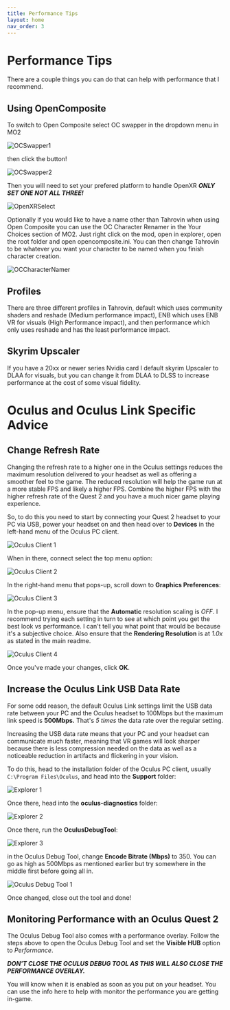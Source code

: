 ```yaml
---
title: Performance Tips
layout: home
nav_order: 3
---
```


# Performance Tips
There are a couple things you can do that can help with performance that I recommend.

## Using OpenComposite
To switch to Open Composite select OC swapper in the dropdown menu in MO2

![OCSwapper1](/assets/images/OCSwapper1.png)

then click the button!

![OCSwapper2](/assets/images/OCSwapper2.png)

Then you will need to set your prefered platform to handle OpenXR
***ONLY SET ONE NOT ALL THREE!***

![OpenXRSelect](/assets/images/OpenXRSelect.png)

Optionally if you would like to have a name other than Tahrovin when using Open Composite you can use the OC Character Renamer in the Your Choices section of MO2. Just right click on the mod, open in explorer, open the root folder and open opencomposite.ini. You can then change Tahrovin to be whatever you want your character to be named when you finish character creation.

![OCCharacterNamer](/assets/images/OCCharacterNamer.png)

## Profiles
There are three different profiles in Tahrovin, default which uses community shaders and reshade (Medium performance impact), ENB which uses ENB VR for visuals (High Performance impact), and then performance which only uses reshade and has the least performance impact.

## Skyrim Upscaler
If you have a 20xx or newer series Nvidia card I default skyrim Upscaler to DLAA for visuals, but you can change it from DLAA to DLSS to increase performance at the cost of some visual fidelity.



# Oculus and Oculus Link Specific Advice



## Change Refresh Rate
Changing the refresh rate to a higher one in the Oculus settings reduces the maximum resolution delivered to your headset as well as offering a smoother feel to the game. The reduced resolution will help the game run at a more stable FPS and likely a higher FPS. Combine the higher FPS with the higher refresh rate of the Quest 2 and you have a much nicer game playing experience. 

So, to do this you need to start by connecting your Quest 2 headset to your PC via USB, power your headset on and then head over to **Devices** in the left-hand menu of the Oculus PC client.

![Oculus Client 1](/assets/images/OculusClient00.jpg)

When in there, connect select the top menu option:

![Oculus Client 2](/assets/images/OculusClient01.png)

In the right-hand menu that pops-up, scroll down to **Graphics Preferences**:

![Oculus Client 3](/assets/images/OculusClient02.png)

In the pop-up menu, ensure that the **Automatic** resolution scaling is *OFF*. I recommend trying each setting in turn to see at which point you get the best look vs performance. I can't tell you what point that would be because it's a subjective choice. Also ensure that the **Rendering Resolution** is at *1.0x* as stated in the main readme.

![Oculus Client 4](/assets/images/OculusClient03.png)

Once you've made your changes, click **OK**.

## Increase the Oculus Link USB Data Rate
For some odd reason, the default Oculus Link settings limit the USB data rate between your PC and the Oculus headset to 100Mbps but the maximum link speed is **500Mbps.** That's *5 times* the data rate over the regular setting.

Increasing the USB data rate means that your PC and your headset can communicate much faster, meaning that VR games will look sharper because there is less compression needed on the data as well as a noticeable reduction in artifacts and flickering in your vision.

To do this, head to the installation folder of the Oculus PC client, usually `C:\Program Files\Oculus`, and head into the **Support** folder:

![Explorer 1](/assets/images/Explorer00.png)

Once there, head into the **oculus-diagnostics** folder:

![Explorer 2](/assets/images/Explorer01.png)

Once there, run the **OculusDebugTool**:

![Explorer 3](/assets/images/Explorer02.png)

in the Oculus Debug Tool, change **Encode Bitrate (Mbps)** to 350. You can go as high as 500Mbps as mentioned earlier but try somewhere in the middle first before going all in.

![Oculus Debug Tool 1](/assets/images/OculusDebugTool00.png)

Once changed, close out the tool and done!

## Monitoring Performance with an Oculus Quest 2
The Oculus Debug Tool also comes with a performance overlay. Follow the steps above to open the Oculus Debug Tool and set the **Visible HUB** option to *Performance*.

***DON'T CLOSE THE OCULUS DEBUG TOOL AS THIS WILL ALSO CLOSE THE PERFORMANCE OVERLAY.***

You will know when it is enabled as soon as you put on your headset. You can use the info here to help with monitor the performance you are getting in-game.
